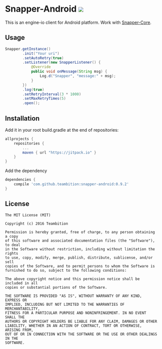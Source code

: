 # Snapper-Android [![](https://jitpack.io/v/teambition/snapper-android.svg)](https://jitpack.io/#teambition/snapper-android)

This is an engine-io client for Android platform. Work with [Snapper-Core](https://github.com/teambition/snapper-core).

## Usage

```java
Snapper.getInstance()
        .init("Your uri")
        .setAutoRetry(true)
        .setListener(new SnapperListener() {
            @Override
            public void onMessage(String msg) {
                Log.d("Snapper", "message:" + msg);
            }
        })
        .log(true)
        .setRetryInterval(3 * 1000)
        .setMaxRetryTimes(5)
        .open();
```

## Installation

Add it in your root build.gradle at the end of repositories:
```gradle
allprojects {
	repositories {
		...
		maven { url "https://jitpack.io" }
	}
}
```
Add the dependency
```gradle
dependencies {
    compile 'com.github.teambition:snapper-android:0.9.2'
}
```

## License

    The MIT License (MIT)

    Copyright (c) 2016 Teambition

    Permission is hereby granted, free of charge, to any person obtaining a copy
    of this software and associated documentation files (the "Software"), to deal
    in the Software without restriction, including without limitation the rights
    to use, copy, modify, merge, publish, distribute, sublicense, and/or sell
    copies of the Software, and to permit persons to whom the Software is
    furnished to do so, subject to the following conditions:

    The above copyright notice and this permission notice shall be included in all
    copies or substantial portions of the Software.

    THE SOFTWARE IS PROVIDED "AS IS", WITHOUT WARRANTY OF ANY KIND, EXPRESS OR
    IMPLIED, INCLUDING BUT NOT LIMITED TO THE WARRANTIES OF MERCHANTABILITY,
    FITNESS FOR A PARTICULAR PURPOSE AND NONINFRINGEMENT. IN NO EVENT SHALL THE
    AUTHORS OR COPYRIGHT HOLDERS BE LIABLE FOR ANY CLAIM, DAMAGES OR OTHER
    LIABILITY, WHETHER IN AN ACTION OF CONTRACT, TORT OR OTHERWISE, ARISING FROM,
    OUT OF OR IN CONNECTION WITH THE SOFTWARE OR THE USE OR OTHER DEALINGS IN THE
    SOFTWARE.

